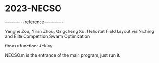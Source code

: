 # 2023-NECSO
----------reference----------

Yanghe Zou, Yiran Zhou, Qingcheng Xu. Heliostat Field Layout via Niching and Elite Competition Swarm Optimization

fitness function: Ackley

NECSO.m is the entrance of the main program, just run it.
